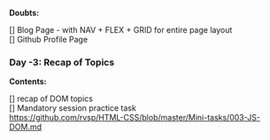 **Doubts:**

[] Blog Page - with NAV + FLEX + GRID for entire page layout  
[] Github Profile Page

### Day -3: Recap of Topics

**Contents:**

[] recap of DOM topics  
[] Mandatory session practice task  
https://github.com/rvsp/HTML-CSS/blob/master/Mini-tasks/003-JS-DOM.md
